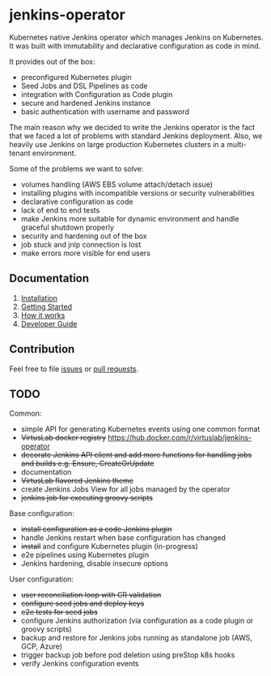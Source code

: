 # jenkins-operator

Kubernetes native Jenkins operator which manages Jenkins on Kubernetes.
It was built with immutability and declarative configuration as code in mind.

It provides out of the box:
- preconfigured Kubernetes plugin
- Seed Jobs and DSL Pipelines as code
- integration with Configuration as Code plugin
- secure and hardened Jenkins instance
- basic authentication with username and password

The main reason why we decided to write the Jenkins operator is the fact that we faced a lot of problems with standard Jenkins deployment.
Also, we heavily use Jenkins on large production Kubernetes clusters in a multi-tenant environment.

Some of the problems we want to solve:
- volumes handling (AWS EBS volume attach/detach issue)
- installing plugins with incompatible versions or security vulnerabilities
- declarative configuration as code
- lack of end to end tests
- make Jenkins more suitable for dynamic environment and handle graceful shutdown properly
- security and hardening out of the box
- job stuck and jnlp connection is lost
- make errors more visible for end users

## Documentation

1. [Installation][installation]
2. [Getting Started][getting_started]
3. [How it works][how_it_works]
4. [Developer Guide][developer_guide]

## Contribution

Feel free to file [issues](https://github.com/VirtusLab/jenkins-operator/issues) or [pull requests](https://github.com/VirtusLab/jenkins-operator/pulls).    

## TODO

Common:
* simple API for generating Kubernetes events using one common format
* ~~VirtusLab docker registry~~ https://hub.docker.com/r/virtuslab/jenkins-operator
* ~~decorate Jenkins API client and add more functions for handling jobs and builds e.g. Ensure, CreateOrUpdate~~
* documentation
* ~~VirtusLab flavored Jenkins theme~~
* create Jenkins Jobs View for all jobs managed by the operator
* ~~jenkins job for executing groovy scripts~~

Base configuration:
* ~~install configuration as a code Jenkins plugin~~
* handle Jenkins restart when base configuration has changed
* ~~install~~ and configure Kubernetes plugin (in-progress)
* e2e pipelines using Kubernetes plugin
* Jenkins hardening, disable insecure options

User configuration:
* ~~user reconciliation loop with CR validation~~
* ~~configure seed jobs and deploy keys~~
* ~~e2e tests for seed jobs~~
* configure Jenkins authorization (via configuration as a code plugin or groovy scripts)
* backup and restore for Jenkins jobs running as standalone job (AWS, GCP, Azure)
* trigger backup job before pod deletion using preStop k8s hooks
* verify Jenkins configuration events

[installation]:doc/installation.md
[getting_started]:doc/getting-started.md
[how_it_works]:doc/how-it-works.md
[developer_guide]:doc/developer-guide.md
